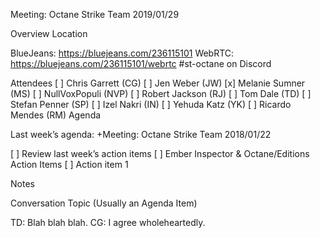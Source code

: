 Meeting: Octane Strike Team 2019/01/29

Overview
Location

BlueJeans: https://bluejeans.com/236115101
WebRTC: https://bluejeans.com/236115101/webrtc
#st-octane on Discord

Attendees
[ ] Chris Garrett (CG)
[ ] Jen Weber (JW)
[x] Melanie Sumner (MS)
[ ] NullVoxPopuli (NVP)
[ ] Robert Jackson (RJ)
[ ] Tom Dale (TD)
[ ] Stefan Penner (SP)
[ ] Izel Nakri (IN)
[ ] Yehuda Katz (YK)
[ ] Ricardo Mendes (RM)
Agenda

Last week’s agenda: +Meeting: Octane Strike Team 2018/01/22


[ ] Review last week’s action items
[ ] Ember Inspector & Octane/Editions
Action Items
[ ] Action item 1


Notes

Conversation Topic (Usually an Agenda Item)

TD: Blah blah blah.
CG: I agree wholeheartedly.
